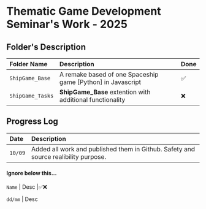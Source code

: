 # Thematic Game Development Seminar's Work - 2025


## Folder's Description
Folder Name|Description|Done
:- | :- | :-
`ShipGame_Base` | A remake based of one Spaceship game [Python] in Javascript |✅
`ShipGame_Tasks` | **ShipGame_Base** extention with additional functionality |❌

## Progress Log
Date|Description
:- | :- 
`10/09` | Added all work and published them in Github. Safety and source realibility purpose.


#### Ignore below this...
`Name` | Desc |✅❌

`dd/mm` | Desc
